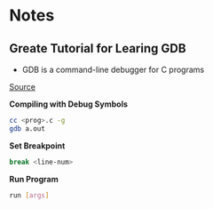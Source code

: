 # Notes

## Greate Tutorial for Learing GDB

* GDB is a command-line debugger for C programs

[Source](https://u.osu.edu/cstutorials/2018/09/28/how-to-debug-c-program-using-gdb-in-6-simple-steps/)

**Compiling with Debug Symbols**

```bash
cc <prog>.c -g
gdb a.out
```

**Set Breakpoint**

```bash
break <line-num>
```

**Run Program**

```bash
run [args]
```

